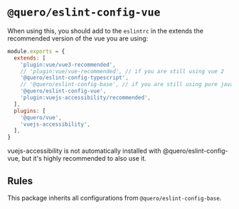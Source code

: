 # `@quero/eslint-config-vue`

When using this, you should add to the `eslintrc` in the extends the recommended version of the vue you are using:

```javascript
module.exports = {
  extends: [
    'plugin:vue/vue3-recommended',
    // 'plugin:vue/vue-recommended', // if you are still using vue 2
    '@quero/eslint-config-typescript',
    // '@quero/eslint-config-base', // if you are still using pure javascript
    '@quero/eslint-config-vue',
    'plugin:vuejs-accessibility/recommended',
  ],
  plugins: [
    '@quero/vue',
    'vuejs-accessibility',
  ],
}
```

vuejs-accessibility is not automatically installed with @quero/eslint-config-vue, but it's highly recommended to also use it.

## Rules

This package inherits all configurations from `@quero/eslint-config-base`.
